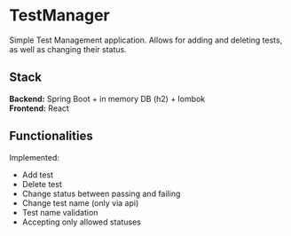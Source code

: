# TestManager

Simple Test Management application. Allows for adding and deleting tests, as well as changing their status.

## Stack
**Backend:** Spring Boot + in memory DB (h2) + lombok<br>
**Frontend:** React <br>

## Functionalities
Implemented: 
- Add test
- Delete test
- Change status between passing and failing
- Change test name (only via api)
- Test name validation
- Accepting only allowed statuses